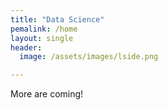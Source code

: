 ```yaml
---
title: "Data Science"
pemalink: /home
layout: single
header:
  image: /assets/images/lside.png

---
```



More are coming! 
